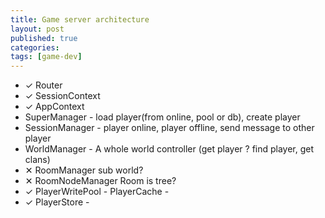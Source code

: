 ```yaml
---
title: Game server architecture
layout: post
published: true
categories: 
tags: [game-dev]
---
```


* ✓ Router
* ✓ SessionContext 
* ✓ AppContext
*  SuperManager - load player(from online, pool or db), create player
*  SessionManager - player online, player offline, send message to other player
* WorldManager - A whole world controller (get player ? find player, get clans)
* ✕ RoomManager sub world?
* ✕ RoomNodeManager Room is tree?
* ✓ PlayerWritePool - 
PlayerCache - 
* ✓ PlayerStore - 
